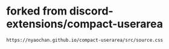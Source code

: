 # forked from discord-extensions/compact-userarea
```
https://nyaochan.github.io/compact-userarea/src/source.css
```
